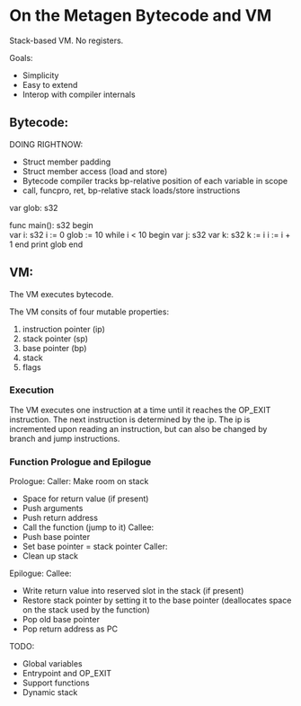 # On the Metagen Bytecode and VM 

Stack-based VM. No registers.

Goals:
- Simplicity
- Easy to extend
- Interop with compiler internals

## Bytecode:

DOING RIGHTNOW:
- Struct member padding
- Struct member access (load and store)
- Bytecode compiler tracks bp-relative position of each variable in scope
- call, funcpro, ret, bp-relative stack loads/store instructions


var glob: s32

func main(): s32
begin   
    var i: s32
    i := 0
    glob := 10
    while i < 10
    begin
        var j: s32
        var k: s32
        k := i
        i := i + 1
    end
    print glob
end


## VM:
The VM executes bytecode.

The VM consits of four mutable properties:
1. instruction pointer (ip)
2. stack pointer (sp)
3. base pointer (bp)
4. stack
5. flags

### Execution
The VM executes one instruction at a time until it reaches the OP_EXIT instruction. The next instruction is determined by the ip. The ip is incremented upon reading an instruction, but can also be changed by branch and jump instructions.

### Function Prologue and Epilogue

Prologue:
Caller:
Make room on stack
- Space for return value (if present)
- Push arguments
- Push return address
- Call the function (jump to it)
Callee:
- Push base pointer
- Set base pointer = stack pointer
Caller:
- Clean up stack

Epilogue:
Callee:
- Write return value into reserved slot in the stack (if present)
- Restore stack pointer by setting it to the base pointer (deallocates space on the stack used by the function)
- Pop old base pointer
- Pop return address as PC




TODO:
- Global variables
- Entrypoint and OP_EXIT
- Support functions
- Dynamic stack


